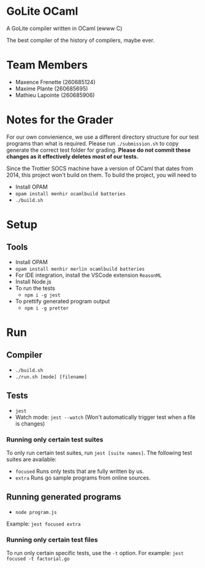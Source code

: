 # GoLite OCaml
A GoLite compiler written in OCaml (ewww C)

The best compiler of the history of compilers, maybe ever.

# Team Members
* Maxence Frenette (260685124)
* Maxime Plante (260685695)
* Mathieu Lapointe (260685906)

# Notes for the Grader
For our own convienience, we use a different directory structure for our test programs than what is required. Please run `./submission.sh` to copy generate the correct test folder for grading. **Please do not commit these changes as it effectively deletes most of our tests.**

Since the Trottier SOCS machine have a version of OCaml that dates from 2014, this project won't build on them. To build the project, you will need to
* Install OPAM
* `opam install menhir ocamlbuild batteries`
* `./build.sh`

# Setup
## Tools
* Install OPAM
* `opam install menhir merlin ocamlbuild batteries`
* For IDE integration, install the VSCode extension `ReasonML`
* Install Node.js
* To run the tests
  * `npm i -g jest`
* To prettify generated program output
  * `npm i -g pretter`

# Run
## Compiler
* `./build.sh` 
* `./run.sh [mode] [filename]`
## Tests
* `jest`
* Watch mode: `jest --watch` (Won't automatically trigger test when a file is changes)
### Running only certain test suites
To only run certain test suites, run `jest [suite names]`. The following test suites are available:
* `focused` Runs only tests that are fully written by us.
* `extra` Runs go sample programs from online sources.
## Running generated programs
* `node program.js`

Example: `jest focused extra`
### Running only certain test files
To run only certain specific tests, use the `-t` option.
For example: `jest focused -t factorial.go`
